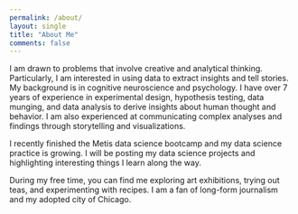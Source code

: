 ```yaml
---
permalink: /about/
layout: single
title: "About Me"
comments: false
---
```


I am drawn to problems that involve creative and analytical thinking. Particularly, I am interested in using data to extract insights and tell stories. My background is in cognitive neuroscience and psychology. I have over 7 years of experience in experimental design, hypothesis testing, data munging, and data analysis to derive insights about human thought and behavior. I am also experienced at communicating complex analyses and findings through storytelling and visualizations.

I recently finished the Metis data science bootcamp and my data science practice is growing. I will be posting my data science projects and highlighting interesting things I learn along the way.

During my free time, you can find me exploring art exhibitions, trying out teas, and experimenting with recipes. I am a fan of long-form journalism and my adopted city of Chicago.
